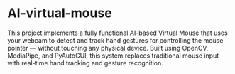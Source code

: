 # AI-virtual-mouse
This project implements a fully functional AI-based Virtual Mouse that uses your webcam to detect and track hand gestures for controlling the mouse pointer — without touching any physical device. Built using OpenCV, MediaPipe, and PyAutoGUI, this system replaces traditional mouse input with real-time hand tracking and gesture recognition.
